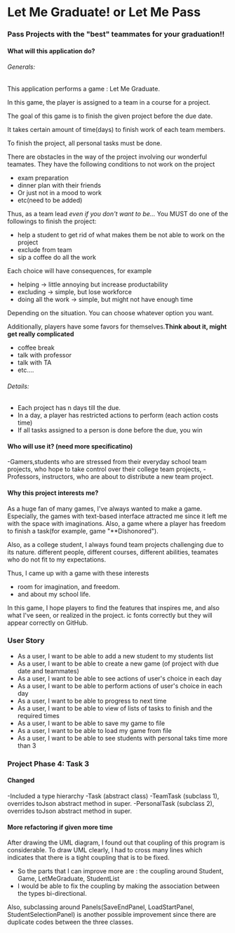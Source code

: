 # Let Me Graduate! or Let Me Pass

### Pass Projects with the "best" teammates for your graduation!!

#### What will this application do? 

###### Generals:

This application performs a game : Let Me Graduate.

In this game, the player is assigned to a team in a course for a project. 

The goal of this game is to finish the given project before the due date. 

It takes certain amount of time(days) to finish work of each team members.
 
To finish the project, all personal tasks must be done. 

There are obstacles in the way of the project involving our wonderful teamates. 
They have the following conditions to not work on the project

- exam preparation 
- dinner plan with their friends
- Or just not in a mood to work
- etc(need to be added)

Thus, as a team lead *even if you don't want to be...*
You MUST do one of the followings to finish the project:

- help a student to get rid of what makes them be not able to work on the project
- exclude from team
- sip a coffee do all the work

Each choice will have consequences, for example

- helping -> little annoying but increase productability
- excluding -> simple, but lose workforce
- doing all the work -> simple, but might not have enough time

Depending on the situation. You can choose whatever option you want.

Additionally, players have some favors for themselves.**Think about it, might get really complicated**

- coffee break
- talk with professor
- talk with TA  
- etc....

###### Details:

- Each project has n days till the due. 
- In a day, a player has restricted actions to perform (each action costs time)
- If all tasks assigned to a person is done before the due, you win

#### Who will use it? (need more specificatino)

-Gamers,students who are stressed from their everyday school team projects, 
who hope to take control over their college team projects, 
-Professors, instructors, who are about to distribute a new team project. 

#### Why this project interests me?

As a huge fan of many games, I've always wanted to make a game. Especially, the games with 
text-based interface attracted me since it left me with the space with imaginations. Also, a game where a
player has freedom to finish a task(for example, game "**Dishonored").

Also, as a college student, I always found team projects challenging due to its nature. 
different people, different courses, different abilities, teamates who do not fit to my expectations. 

Thus, I came up with a game with these interests
- room for imagination, and freedom.
- and about my school life.

In this game, I hope players to find the features that inspires me, and also what I've seen, or realized in the project. 
ic fonts correctly but they will appear correctly on GitHub.

### User Story

- As a user, I want to be able to add a new student to my students list
- As a user, I want to be able to create a new game (of  project with due date and teammates)
- As a user, I want to be able to see actions of user's choice in each day
- As a user, I want to be able to perform actions of user's choice in each day
- As a user, I want to be able to progress to next time
- As a user, I want to be able to view of lists of tasks to finish and the required times
- As a user, I want to be able to save my game to file
- As a user, I want to be able to load my game from file
- As a user, I want to be able to see students with personal taks time more than 3

### Project Phase 4: Task 3

#### Changed
-Included a type hierarchy
-Task (abstract class)
-TeamTask (subclass 1), overrides toJson abstract method in super.
-PersonalTask (subclass 2), overrides toJson abstract method in super.


#### More refactoring if given more time
After drawing the UML diagram, I found out that coupling of this program is considerable.
To draw UML clearly, I had to cross many lines which indicates that there is a tight coupling
that is to be fixed. 
- So the parts that I can improve more are : the coupling around Student, Game, LetMeGraduate, StudentList
- I would be able to fix the coupling by making the association between the types bi-directional. 

Also, subclassing around Panels(SaveEndPanel, LoadStartPanel, StudentSelectionPanel) is another possible
improvement since there are duplicate codes between the three classes. 